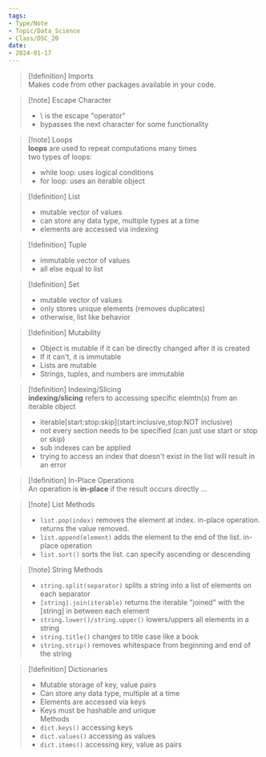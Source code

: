 ```yaml
---  
tags:  
- Type/Note  
- Topic/Data_Science  
- Class/DSC_20  
date:  
- 2024-01-17  
---  
```

  
> [!definition] Imports  
> Makes code from other packages available in your code.  
  
> [!note] Escape Character  
> - \\ is the escape "operator"  
> - bypasses the next character for some functionality  
  
> [!note] Loops  
> **loops** are used to repeat computations many times  
> two types of loops:  
> - while loop: uses logical conditions  
> - for loop: uses an iterable object  
  
> [!definition] List  
> - mutable vector of values  
> - can store any data type, multiple types at a time  
> - elements are accessed via indexing  
  
> [!definition] Tuple  
> - immutable vector of values  
> - all else equal to list  
  
> [!definition] Set  
> - mutable vector of values  
> - only stores unique elements (removes duplicates)  
> - otherwise, list like behavior  
  
> [!definition] Mutability  
> - Object is mutable if it can be directly changed after it is created  
> - If it can't, it is immutable  
> - Lists are mutable  
> - Strings, tuples, and numbers are immutable  
  
> [!definition] Indexing/Slicing  
> **indexing/slicing** refers to accessing specific elemtn(s) from an iterable object  
> - iterable\[start:stop:skip](start:inclusive,stop:NOT inclusive)  
> - not every section needs to be specified (can just use start or stop or skip)  
> - sub indexes can be applied  
> - trying to access an index that doesn't exist in the list will result in an error  
  
> [!definition] In-Place Operations  
> An operation is **in-place** if the result occurs directly ...  
  
> [!note] List Methods  
> - `list.pop(index)` removes the element at index. in-place operation. returns the value removed.  
> - `list.append(element)` adds the element to the end of the list. in-place operation  
> - `list.sort()` sorts the list. can specify ascending or descending  
  
> [!note] String Methods  
> - `string.split(separator)` splits a string into a list of elements on each separator  
> - `[string].join(iterable)` returns the iterable "joined" with the \[string] in between each element  
> - `string.lower()/string.upper()` lowers/uppers all elements in a string  
> - `string.title()` changes to title case like a book  
> - `string.strip()` removes whitespace from beginning and end of the string  
  
> [!definition] Dictionaries  
> - Mutable storage of key, value pairs  
> - Can store any data type, multiple at a time  
> - Elements are accessed via keys  
> - Keys must be hashable and unique  
> Methods  
> - `dict.keys()` accessing keys  
> - `dict.values()` accessing as values  
> - `dict.items()` accessing key, value as pairs  
